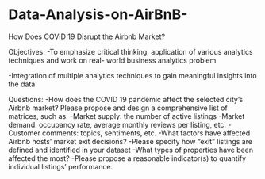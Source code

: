 # Data-Analysis-on-AirBnB-
How Does COVID 19 Disrupt the Airbnb Market?

Objectives:
-To emphasize critical thinking, application of various analytics techniques and work on real- world business analytics problem

-Integration of multiple analytics techniques to gain meaningful insights into the data 

Questions:
-How does the COVID 19 pandemic affect the selected city’s Airbnb market? Please propose and design a comprehensive list of matrices, such as:
-Market supply: the number of active listings
-Market demand: occupancy rate, average monthly reviews per listing, etc.
-Customer comments: topics, sentiments, etc.
-What factors have affected Airbnb hosts’ market exit decisions?
-Please specify how “exit” listings are defined and identified in your dataset
-What types of properties have been affected the most?
-Please propose a reasonable indicator(s) to quantify individual listings’ performance. 


